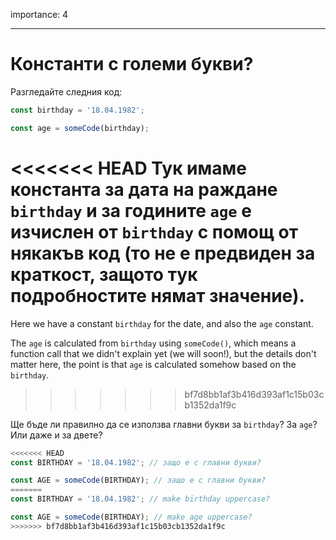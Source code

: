 importance: 4

---

# Константи с големи букви?

Разгледайте следния код:

```js
const birthday = '18.04.1982';

const age = someCode(birthday);
```

<<<<<<< HEAD
Тук имаме константа за дата на раждане `birthday` и за годините `age` е изчислен от `birthday` с помощ от някакъв код (то не е предвиден за краткост, защото тук подробностите нямат значение).
=======
Here we have a constant `birthday` for the date, and also the `age` constant.

The `age` is calculated from `birthday` using `someCode()`, which means a function call that we didn't explain yet (we will soon!), but the details don't matter here, the point is that `age` is calculated somehow based on the `birthday`.
>>>>>>> bf7d8bb1af3b416d393af1c15b03cb1352da1f9c

Ще бъде ли правилно да се използва главни букви за `birthday`? За `age`? Или даже и за двете?

```js
<<<<<<< HEAD
const BIRTHDAY = '18.04.1982'; // защо е с главни букви?

const AGE = someCode(BIRTHDAY); // защо е с главни букви?
=======
const BIRTHDAY = '18.04.1982'; // make birthday uppercase?

const AGE = someCode(BIRTHDAY); // make age uppercase?
>>>>>>> bf7d8bb1af3b416d393af1c15b03cb1352da1f9c
```
